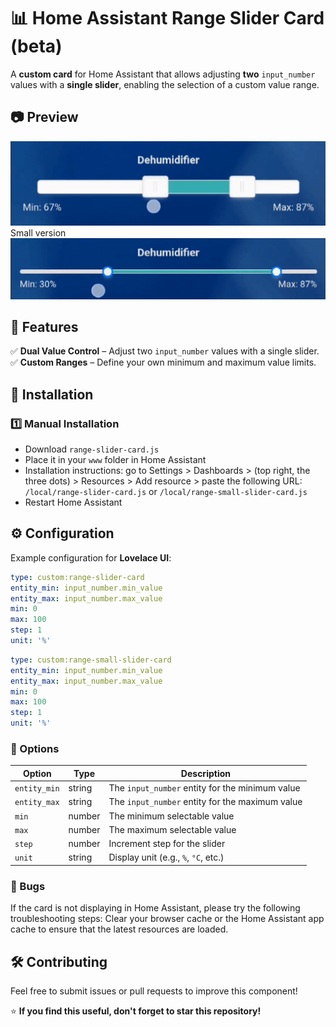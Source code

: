 
# 📊 Home Assistant Range Slider Card  (beta)

A **custom card** for Home Assistant that allows adjusting **two** `input_number` values with a **single slider**, enabling the selection of a custom value range.  

## 📷 Preview  
![all](https://github.com/Gasp96/range-slider-card/blob/main/assets/Screen_Recording_20250206_183226_Home%20Assistant_1.gif) 
Small version
![all](https://github.com/Gasp96/range-slider-card/blob/main/assets/Screen_Recording_20250207_122654_Home%20Assistant_1.gif) 

## 🚀 Features  
✅ **Dual Value Control** – Adjust two `input_number` values with a single slider.  
✅ **Custom Ranges** – Define your own minimum and maximum value limits.  


## 📌 Installation  

### 1️⃣ Manual Installation  
- Download `range-slider-card.js`  
- Place it in your `www` folder in Home Assistant  
- Installation instructions: go to Settings > Dashboards > (top right, the three dots) > Resources > Add resource > paste the following URL: `/local/range-slider-card.js` or `/local/range-small-slider-card.js`
- Restart Home Assistant

## ⚙️ Configuration  

Example configuration for **Lovelace UI**:  

```yaml
type: custom:range-slider-card
entity_min: input_number.min_value
entity_max: input_number.max_value
min: 0
max: 100
step: 1
unit: '%'
```
```yaml
type: custom:range-small-slider-card
entity_min: input_number.min_value
entity_max: input_number.max_value
min: 0
max: 100
step: 1
unit: '%'
```

### 🔧 Options  

| Option       | Type   | Description |
|-------------|--------|-------------|
| `entity_min` | string | The `input_number` entity for the minimum value |
| `entity_max` | string | The `input_number` entity for the maximum value |
| `min`       | number | The minimum selectable value |
| `max`       | number | The maximum selectable value |
| `step`      | number | Increment step for the slider |
| `unit`      | string | Display unit (e.g., `%`, `°C`, etc.) |

### 🐞 Bugs

If the card is not displaying in Home Assistant, please try the following troubleshooting steps:
Clear your browser cache or the Home Assistant app cache to ensure that the latest resources are loaded.
 

## 🛠️ Contributing  
Feel free to submit issues or pull requests to improve this component!  

⭐ **If you find this useful, don't forget to star this repository!**  
